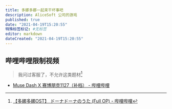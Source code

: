 ```yaml
---
title: 多娜多娜一起来干坏事吧
description: AliceSoft 公司的游戏
published: true
date: "2021-04-19T15:20:55"
特殊标签标记: #无标签
editor: markdown
dateCreated: "2021-04-19T15:20:55"
---
```


## 哔哩哔哩限制视频

> 我问过客服了，不允许这类题材[^bl_ct]

[^bl_ct]: [【多娜多娜OST】 ドーナドーナのうた (Full OP) - 哔哩哔哩](https://archive.is/NvJWP "https://www.bilibili.com/video/BV1Z541137Va")

+ [Muse Dash X 赛博朋克1127（补档） - 哔哩哔哩](https://archive.is/FiDAH "https://www.bilibili.com/video/BV1Tt4y1Y7ei")
